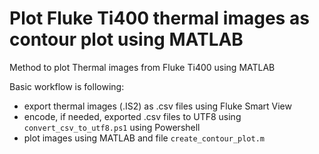 # Plot Fluke Ti400 thermal images as contour plot using MATLAB
Method to plot Thermal images from Fluke Ti400 using MATLAB

Basic workflow is following:
- export thermal images (.IS2) as .csv files using Fluke Smart View
- encode, if needed, exported .csv files to UTF8 using `convert_csv_to_utf8.ps1` using Powershell
- plot images using MATLAB and file `create_contour_plot.m`